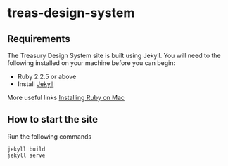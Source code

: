 # treas-design-system

## Requirements

The Treasury Design System site is built using Jekyll. You will need to the following installed on your machine before you can begin:
* Ruby 2.2.5 or above
* Install [Jekyll](https://jekyllrb.com/docs/installation/)

More useful links
[Installing Ruby on Mac](https://jekyllrb.com/docs/installation/macos/)

## How to start the site

Run the following commands
```
jekyll build
jekyll serve
```
